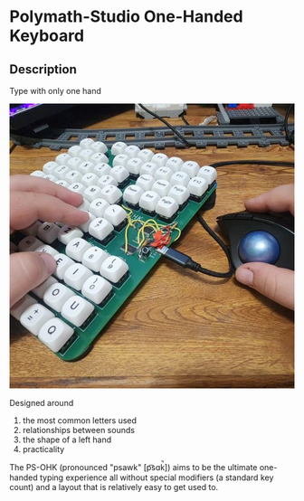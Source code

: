 # Polymath-Studio One-Handed Keyboard

## Description

Type with only one hand

![pic](./pic.jpeg)

Designed around

1) the most common letters used
2) relationships between sounds
3) the shape of a left hand
4) practicality

The PS-OHK (pronounced "psawk" [p͡sɑk̚]) aims to be the ultimate one-handed typing experience all without special modifiers (a standard key count) and a layout that is relatively easy to get used to.

